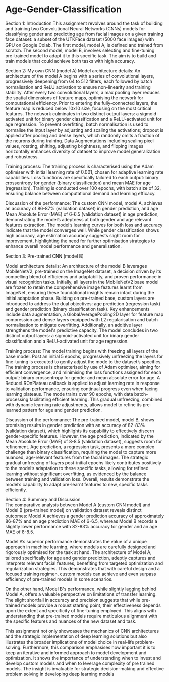 # Age-Gender-Classification
Section 1: Introduction 
This assignment revolves around the task of building and training two Convolutional Neural Networks (CNNs) models for classifying gender and predicting age from facial images on a given training face dataset: a subset of the UTKFace dataset (5000 face images) with GPU on Google Colab. The first model, model A, is defined and trained from scratch. The second model, model B, involves selecting and fine-tuning pre-trained model to adapt it to this specific task. The aim is to build and train models that could achieve both tasks with high accuracy.
			 					
Section 2: My own CNN (model A) 
Model architecture details:
An architecture of the model A begins with a series of convolutional layers, progressively deepening from 64 to 512 filters, each followed by batch normalisation and ReLU activation to ensure non-linearity and training stability. After every two convolutional layers, a max pooling layer reduces the spatial dimensions of feature maps, optimising the network for computational efficiency. Prior to entering the fully-connected layers, the feature map is reduced below 10x10 size, focusing on the most critical features. The network culminates in two distinct output layers: a sigmoid-activated unit for binary gender classification and a ReLU-activated unit for age regression. To prevent overfitting, batch normalisation is used to normalise the input layer by adjusting and scaling the activations; dropout is applied after pooling and dense layers, which randomly omits a fraction of the neurons during training. Data Augmentations including scaling pixel values, rotating, shifting, adjusting brightness, and flipping images horizontally enhances diversity of dataset to improve model generalization and robustness.

Training process:
The training process is characterised using the Adam optimiser with initial learning rate of 0.001, chosen for adaptive learning rate capabilities. Loss functions are specifically tailored to each output: binary crossentropy for gender (binary classification) and mean MAE for age (regression). Training is conducted over 100 epochs, with batch size of 32, ensuring balance between computational demand and learning efficacy.

Discussion of the performance:
The custom CNN model, model A, achieves an accuracy of 86-87% (validation dataset) in gender prediction, and age Mean Absolute Error (MAE) of 6-6.5 (validation dataset) in age prediction, demonstrating the model’s adeptness at both gender and age relevant features extraction. The model’s learning curves for both loss and accuracy indicate that the model converges well. While gender classification shows high accuracy, age estimation accuracy suggests slight room for improvement, highlighting the need for further optimisation strategies to enhance overall model performance and generalisation.
					 						
Section 3: Pre-trained CNN (model B) 

Model architecture details:
An architecture of the model B leverages MobileNetV2, pre-trained on the ImageNet dataset, a decision driven by its compelling blend of efficiency and adaptability, and proven performance in visual recognition tasks. Initially, all layers in the MobileNetV2 base model are frozen to retain the comprehensive image features learnt from ImageNet, ensuring these foundational insights remain intact during the initial adaptation phase. Building on pre-trained base, custom layers are introduced to address the dual objectives: age prediction (regression task) and gender prediction (binary classification task). Key enhancements include data augmentation, a GlobalAveragePooling2D layer for feature map compression and dense layers equipped with L2 regularisation and batch normalisation to mitigate overfitting. Additionally, an additive layer strengthens the model's predictive capacity. The model concludes in two distinct output layers: a sigmoid-activated unit for binary gender classification and a ReLU-activated unit for age regression. 

Training process:
The model training begins with freezing all layers of the base model. Post an initial 5 epochs, progressively unfreezing the layers for fine-tuning is executed to gently adjust the mode to the dataset’s specifics. The training process is characterised by use of Adam optimiser, aiming for efficient convergence, and minimising the loss functions assigned for each output: binary crossentropy for gender and mean absolute error for age. A ReduceLROnPlateau callback is applied to adjust learning rate in response to validation performance, ensuring continual progress even when facing learning plateaus. The mode trains over 90 epochs, with data batch-processing facilitating efficient learning. This gradual unfreezing, combined with dynamic learning rate adjustments, allows model to refine its pre-learned pattern for age and gender prediction.

Discussion of the performance:
The pre-trained model, model B, shows promising results in gender prediction with an accuracy of 82-83% (validation dataset), which highlights its capability to effectively discern gender-specific features. However, the age prediction, indicated by the Mean Absolute Error (MAE) of 8-8.5 (validation dataset), suggests room for refinement. Age prediction, a regression task, presents a more complex challenge than binary classification, requiring the model to capture more nuanced, age-relevant features from the facial images. The strategic gradual unfreezing of layers post-initial epochs likely contributes positively to the model’s adaptation to these specific tasks, allowing for refined learning without significant overfitting, as evidenced by the balance between training and validation loss. Overall, results demonstrate the model’s capability to adapt pre-learnt features to new, specific tasks efficiently.

Section 4: Summary and Discussion  
The comparative analysis between Model A (custom CNN model) and Model B (pre-trained model) on validation dataset reveals distinct outcomes: Model A achieves a gender prediction accuracy of approximately 86-87% and an age prediction MAE of 6-6.5, whereas Model B records a slightly lower performance with 82-83% accuracy for gender and an age MAE of 8-8.5. 

Model A’s superior performance demonstrates the value of a unique approach in machine learning, where models are carefully designed and rigorously optimised for the task at hand. The architecture of Model A, tailored specifically for age and gender prediction, adeptly captures and interprets relevant facial features, benefiting from targeted optimization and regularization strategies. This demonstrates that with careful design and a focused training regimen, custom models can achieve and even surpass efficiency of pre-trained models in some scenarios.

On the other hand, Model B's performance, while slightly lagging behind Model A, offers a valuable perspective on limitations of transfer learning. The slight shortfall in accuracy and precision suggests that while pre-trained models provide a robust starting point, their effectiveness depends upon the extent and specificity of fine-tuning employed. This aligns with understanding that pre-trained models require meticulous alignment with the specific features and nuances of the new dataset and task.

This assignment not only showcases the mechanics of CNN architectures and the strategic implementation of deep learning solutions but also illustrates the broader implications of model choice in real-life problem-solving. Furthermore, this comparison emphasises how important it is to keep an iterative and informed approach to model development and optimization. It shows the importance of understanding when to invest and develop custom models and when to leverage complexity of pre trained models. The insight is invaluable for strategic decision-making and effective problem solving in developing deep learning models
